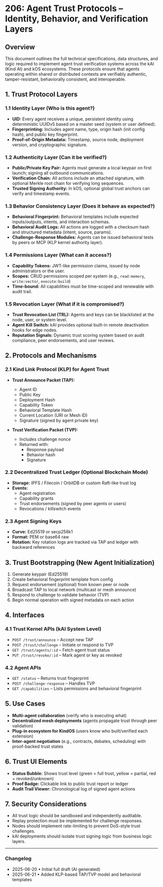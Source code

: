 # 206: Agent Trust Protocols – Identity, Behavior, and Verification Layers

## Overview
This document outlines the full technical specifications, data structures, and logic required to implement agent trust verification systems across the kAI (Kind AI) and kOS ecosystems. These protocols ensure that agents operating within shared or distributed contexts are verifiably authentic, tamper-resistant, behaviorally consistent, and interoperable.

## 1. Trust Protocol Layers

### 1.1 Identity Layer (Who is this agent?)
- **UID:** Every agent receives a unique, persistent identity using deterministic UUIDv5 based on a master seed (system or user defined).
- **Fingerprinting:** Includes agent name, type, origin hash (init config hash), and public key fingerprint.
- **Proof-of-Origin Metadata:** Timestamp, source node, deployment version, and cryptographic signature.

### 1.2 Authenticity Layer (Can it be verified?)
- **Public/Private Key Pair:** Agents must generate a local keypair on first launch; signing all outbound communications.
- **Verification Chain:** All actions include an attached signature, with optional Merkle root chain for verifying long sequences.
- **Trusted Signing Authority:** In kOS, optional global trust anchors can verify and timestamp events.

### 1.3 Behavior Consistency Layer (Does it behave as expected?)
- **Behavioral Fingerprint:** Behavioral templates include expected inputs/outputs, intents, and interaction schemas.
- **Behavioral Audit Logs:** All actions are logged with a checksum hash and structured metadata (intent, source, params).
- **Challenge-Response Modules:** Agents can be issued behavioral tests by peers or MCP (KLP kernel authority layer).

### 1.4 Permissions Layer (What can it access?)
- **Capability Tokens:** JWT-like permission claims, issued by node administrators or the user.
- **Scopes:** CRUD permissions scoped per system (e.g., `read:memory`, `write:vector`, `execute:build`)
- **Time-bound:** All capabilities must be time-scoped and renewable with audit trail.

### 1.5 Revocation Layer (What if it is compromised?)
- **Trust Revocation List (TRL):** Agents and keys can be blacklisted at the node, user, or system level.
- **Agent Kill Switch:** kAI provides optional built-in remote deactivation hooks for edge nodes.
- **Reputation Signals:** Dynamic trust scoring system based on audit compliance, peer endorsements, and user reviews.


## 2. Protocols and Mechanisms

### 2.1 Kind Link Protocol (KLP) for Agent Trust
- **Trust Announce Packet (TAP):**
  - Agent ID
  - Public Key
  - Deployment Hash
  - Capability Token
  - Behavioral Template Hash
  - Current Location (URI or Mesh ID)
  - Signature (signed by agent private key)

- **Trust Verification Packet (TVP):**
  - Includes challenge nonce
  - Returned with:
    - Response payload
    - Behavior hash
    - Signature

### 2.2 Decentralized Trust Ledger (Optional Blockchain Mode)
- **Storage:** IPFS / Filecoin / OrbitDB or custom Raft-like trust log
- **Events:**
  - Agent registration
  - Capability grants
  - Trust endorsements (signed by peer agents or users)
  - Revocations / killswitch events

### 2.3 Agent Signing Keys
- **Curve:** Ed25519 or secp256k1
- **Format:** PEM or base64 raw
- **Rotation:** Key rotation logs are tracked via TAP and ledger with backward references


## 3. Trust Bootstrapping (New Agent Initialization)

1. Generate keypair (Ed25519)
2. Create behavioral fingerprint template from config
3. Request endorsement (optional) from known peer or node
4. Broadcast TAP to local network (multicast or mesh announce)
5. Respond to challenge to validate behavior (TVP)
6. Begin normal operation with signed metadata on each action

## 4. Interfaces

### 4.1 Trust Kernel APIs (kAI System Level)
- `POST /trust/announce` – Accept new TAP
- `POST /trust/challenge` – Initiate or respond to TVP
- `GET /trust/agents/:id` – Fetch agent trust status
- `PUT /trust/revoke/:id` – Mark agent or key as revoked

### 4.2 Agent APIs
- `GET /status` – Returns trust fingerprint
- `POST /challenge-response` – Handles TVP
- `GET /capabilities` – Lists permissions and behavioral fingerprint

## 5. Use Cases
- **Multi-agent collaboration** (verify who is executing what)
- **Decentralized mesh deployments** (agents propagate trust through peer validation)
- **Plug-in ecosystem for KindOS** (users know who built/verified each extension)
- **Inter-agent negotiation** (e.g., contracts, debates, scheduling) with proof-backed trust states


## 6. Trust UI Elements
- **Status Bubble:** Shows trust level (green = full trust, yellow = partial, red = revoked/unknown)
- **Proof Badge:** Clickable link to public trust report or ledger
- **Audit Trail Viewer:** Chronological log of signed agent actions

## 7. Security Considerations
- All trust logic should be sandboxed and independently auditable.
- Replay protection must be implemented for challenge responses.
- Nodes should implement rate-limiting to prevent DoS-style trust challenges.
- kAI deployments should isolate trust signing logic from business logic layers.

---
### Changelog
- 2025-06-20 • Initial full draft (AI generated)
- 2025-06-21 • Added KLP-based TAP/TVP model and behavioral templates

